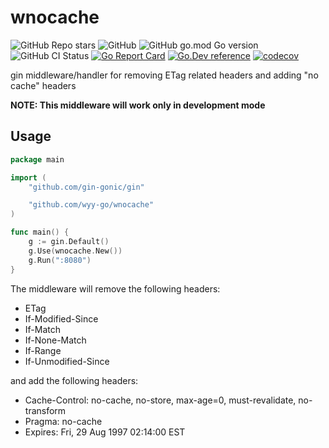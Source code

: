 # wnocache 

![GitHub Repo stars](https://img.shields.io/github/stars/wyy-go/wnocache?style=social)
![GitHub](https://img.shields.io/github/license/wyy-go/wnocache)
![GitHub go.mod Go version](https://img.shields.io/github/go-mod/go-version/wyy-go/wnocache)
![GitHub CI Status](https://img.shields.io/github/workflow/status/wyy-go/wnocache/ci?label=CI)
[![Go Report Card](https://goreportcard.com/badge/github.com/wyy-go/wnocache)](https://goreportcard.com/report/github.com/wyy-go/wnocache)
[![Go.Dev reference](https://img.shields.io/badge/go.dev-reference-blue?logo=go&logoColor=white)](https://pkg.go.dev/github.com/wyy-go/wnocache?tab=doc)
[![codecov](https://codecov.io/gh/wyy-go/wnocache/branch/main/graph/badge.svg)](https://codecov.io/gh/wyy-go/wnocache)

gin middleware/handler for removing ETag related headers and adding "no cache" headers

**NOTE: This middleware will work only in development mode**

## Usage

~~~ go
package main

import (
	"github.com/gin-gonic/gin"

	"github.com/wyy-go/wnocache"
)

func main() {
	g := gin.Default()
	g.Use(wnocache.New())
	g.Run(":8080")
}

~~~

The middleware will remove the following headers:

  * ETag
  * If-Modified-Since
  * If-Match
  * If-None-Match
  * If-Range
  * If-Unmodified-Since

and add the following headers:

  * Cache-Control: no-cache, no-store, max-age=0, must-revalidate, no-transform
  * Pragma:        no-cache
  * Expires:       Fri, 29 Aug 1997 02:14:00 EST